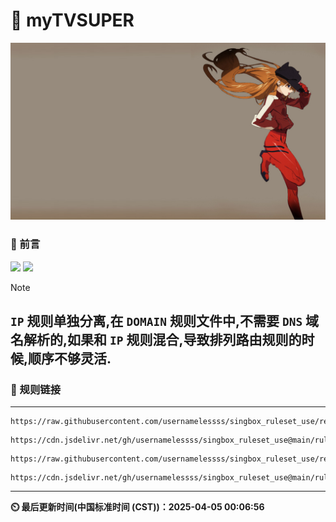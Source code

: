 
# 🧸 myTVSUPER
![](https://raw.githubusercontent.com/usernamelessss/picture-bed/main/images/202504042256831.jpg)
### 📣 前言
![](https://shields.io/badge/-移除重复规则-ff69b4) ![](https://shields.io/badge/-IP&nbsp;规则单独存放不与&nbsp;DOMAIN&nbsp;等混合-green)
> [!NOTE]
**`IP` 规则单独分离,在 `DOMAIN` 规则文件中,不需要 `DNS` 域名解析的,如果和 `IP` 规则混合,导致排列路由规则的时候,顺序不够灵活.**
---

###  🔗 规则链接
---

```url
https://raw.githubusercontent.com/usernamelessss/singbox_ruleset_use/refs/heads/main/rule/myTVSUPER/myTVSUPER_No_IP.json
```

```url
https://cdn.jsdelivr.net/gh/usernamelessss/singbox_ruleset_use@main/rule/myTVSUPER/myTVSUPER_No_IP.json
```

```url
https://raw.githubusercontent.com/usernamelessss/singbox_ruleset_use/refs/heads/main/rule/myTVSUPER/myTVSUPER_No_IP.srs
```

```url
https://cdn.jsdelivr.net/gh/usernamelessss/singbox_ruleset_use@main/rule/myTVSUPER/myTVSUPER_No_IP.srs
```

---
**⏲️ 最后更新时间(中国标准时间 (CST))：2025-04-05 00:06:56**